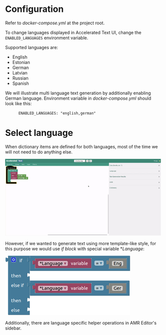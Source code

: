 # Configuration

Refer to *docker-compose.yml* at the project root.

To change languages displayed in Accelerated Text UI, change the `ENABLED_LANGUAGES` environment variable.

Supported languages are:

* English
* Estonian
* German
* Latvian
* Russian
* Spanish

We will illustrate multi language text generation by additionally enabling German language. Environment variable in *docker-compose.yml* should look like this:

```
      ENABLED_LANGUAGES: "english,german"

```

# Select language

When dictionary items are defined for both languages, most of the time we will not need to do anything else.

![select-languages](assets/first_steps/19-select-languages.gif)

However, if we wanted to generate text using more template-like style, for this purpose we would use *if block* with special variable **Language*:

![if-language](assets/blocks/if-language.png)

Additionally, there are language specific helper operations in AMR Editor's sidebar.
